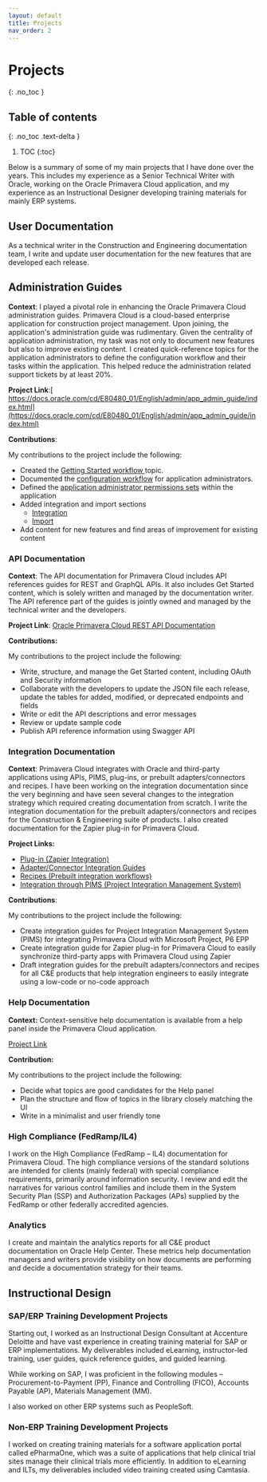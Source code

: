 ```yaml
---
layout: default
title: Projects
nav_order: 2
---
```


# **Projects**
{: .no_toc }

## Table of contents
{: .no_toc .text-delta }

1. TOC
{:toc}

Below is a summary of some of my main projects that I have done over the years. This includes my experience as a Senior Technical Writer with Oracle, working on the Oracle Primavera Cloud application, and my experience as an Instructional Designer developing training materials for mainly ERP systems.

## **User Documentation**

As a technical writer in the Construction and Engineering documentation team, I write and update user documentation for the new features that are developed each release.

## **Administration Guides**

**Context**: I played a pivotal role in enhancing the Oracle Primavera Cloud administration guides. Primavera Cloud is a cloud-based enterprise application for construction project management. Upon joining, the application's administration guide was rudimentary. Given the centrality of application administration, my task was not only to document new features but also to improve existing content. I created quick-reference topics for the application administrators to define the configuration workflow and their tasks within the application. This helped reduce the administration related support tickets by at least 20%.

**Project Link**:[ https://docs.oracle.com/cd/E80480_01/English/admin/app_admin_guide/index.html](https://docs.oracle.com/cd/E80480_01/English/admin/app_admin_guide/index.html)

**Contributions**:

My contributions to the project include the following:

* Created the [Getting Started workflow ](https://docs.oracle.com/cd/E80480_01/207895.htm#t213289) topic.
* Documented the [configuration workflow](https://docs.oracle.com/cd/E80480_01/English/admin/app_admin_guide/89152.htm#t89152) for application administrators.
* Defined the [application administrator permissions sets](https://docs.oracle.com/cd/E80480_01/English/admin/app_admin_guide/99154.htm#subhead_applicationadministratorprivil8) within the application
* Added integration and import sections
  * [Integration](https://docs.oracle.com/cd/E80480_01/English/admin/app_admin_guide/139515.htm#t139515)
  * [Import](https://docs.oracle.com/cd/E80480_01/English/admin/app_admin_guide/186815.htm#t186815)
* Add content for new features and find areas of improvement for existing content

### **API Documentation**

**Context**: The API documentation for Primavera Cloud includes API references guides for REST and GraphQL APIs. It also includes Get Started content, which is solely written and managed by the documentation writer. The API reference part of the guides is jointly owned and managed by the technical writer and the developers.

**Project Link**:  [Oracle Primavera Cloud REST API Documentation](https://docs.oracle.com/cd/E80480_01/English/integration/primavera_rest_api/index.html)

**Contributions:**

My contributions to the project include the following:

* Write, structure, and manage the Get Started content, including OAuth and Security information
* Collaborate with the developers to update the JSON file each release, update the tables for added, modified, or deprecated endpoints and fields
* Write or edit the API descriptions and error messages
* Review or update sample code
* Publish API reference information using Swagger API

### **Integration Documentation**

**Context**: Primavera Cloud integrates with Oracle and third-party applications using APIs, PIMS, plug-ins, or prebuilt adapters/connectors and recipes. I have been working on the integration documentation since the very beginning and have seen several changes to the integration strategy which required creating documentation from scratch. I write the integration documentation for the prebuilt adapters/connectors and recipes for the Construction & Engineering suite of products. I also created documentation for the Zapier plug-in for Primavera Cloud.

**Project Links:**

* [Plug-in (Zapier Integration)](https://docs.oracle.com/cd/E80480_01/English/integration/primavera_cloud_integration_using_zapier/index.htm#t248665)
* [Adapter/Connector Integration Guides](https://docs.oracle.com/en/industries/construction-engineering/smart-construction-platform/integration-documentation.html)
* [Recipes (Prebuilt integration workflows)](https://docs.oracle.com/en/industries/construction-engineering/smart-construction-platform/integration-documentation.html)
* [Integration through PlMS (Project Integration Management System)](https://docs.oracle.com/cd/E80480_01/English/integration/primavera_cloud_integration_overview/index.htm#t175519)

**Contributions**:

My contributions to the project include the following:

* Create integration guides for Project Integration Management System (PIMS) for integrating Primavera Cloud with Microsoft Project, P6 EPP
* Create integration guide for Zapier plug-in for Primavera Cloud to easily synchronize third-party apps with Primavera Cloud using Zapier
* Draft integration guides for the prebuilt adapters/connectors and recipes for all C&E products that help integration engineers to easily integrate using a low-code or no-code approach

### **Help Documentation**

**Context:** Context-sensitive help documentation is available from a help panel inside the Primavera Cloud application.

[Project Link](https://docs.oracle.com/cd/E80480_01/87926.htm#t87926)

**Contribution:**

My contributions to the project include the following:

* Decide what topics are good candidates for the Help panel
* Plan the structure and flow of topics in the library closely matching the UI
* Write in a minimalist and user friendly tone

### **High Compliance (FedRamp/IL4)**

I work on the High Compliance (FedRamp – IL4) documentation for Primavera Cloud. The high compliance versions of the standard solutions are intended for clients (mainly federal) with special compliance requirements, primarily around information security. I review and edit the narratives for various control families and include them in the System Security Plan (SSP) and Authorization Packages (APs) supplied by the FedRamp or other federally accredited agencies.

### **Analytics**

I  create and maintain the analytics reports for all C&E product documentation on Oracle Help Center. These metrics help documentation managers and writers provide visibility on how documents are performing and decide a documentation strategy for their teams.

## **Instructional Design**

### **SAP/ERP Training Development Projects**

Starting out, I worked as an Instructional Design Consultant at Accenture Deloitte and have vast experience in creating training material for SAP or ERP implementations. My deliverables included eLearning, instructor-led training, user guides, quick reference guides, and guided learning.

While working on SAP, I was proficient in the following modules – Procurement-to-Payment (PP), Finance and Controlling (FICO), Accounts Payable (AP), Materials Management (MM).

I also worked on other ERP systems such as PeopleSoft.

### **Non-ERP Training Development Projects**

I worked on creating training materials for a software application portal called ePharmaOne, which was a suite of applications that help clinical trial sites manage their clinical trials more efficiently. In addition to eLearning and ILTs, my deliverables included video training created using Camtasia.
